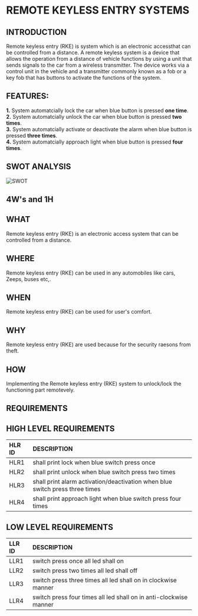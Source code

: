 # REMOTE KEYLESS ENTRY SYSTEMS
## INTRODUCTION
Remote keyless entry (RKE) is  system which is an electronic accessthat can be controlled from a distance.
A remote keyless system is a device that allows the operation from a distance of vehicle functions by using a unit that sends signals to the car from a wireless transmitter. The device works via a control unit in the vehicle and a transmitter commonly known as a fob or a key fob that has buttons to activate the functions of the system.

## FEATURES:
**1.** System automatcially lock the car when blue button is pressed **one time**.\
**2.** System automatcially unlock the car when blue button is pressed **two times**.\
**3.** System automatcially activate or deactivate the alarm when blue button is pressed **three times**.\
**4.** System automatcially approach light when blue button is pressed **four times**.

## SWOT ANALYSIS

![SWOT](https://user-images.githubusercontent.com/99973003/157827427-6fb3edcc-60d6-44a5-87f2-995880370631.png)

## 4W's and 1H
## WHAT
Remote keyless entry (RKE) is an electronic access system that can be controlled from a distance. 
## WHERE
Remote keyless entry (RKE) can be used in any automobiles like cars, Zeeps, buses etc,. 
## WHEN
Remote keyless entry (RKE) can be used for user's comfort.
## WHY
Remote keyless entry (RKE) are used because for the security raesons from theft.
## HOW
Implementing the Remote keyless entry (RKE) system to unlock/lock the functioning part remotevely.

## REQUIREMENTS
## HIGH LEVEL REQUIREMENTS
|HLR ID|DESCRIPTION|
|:-----|:----------|
|HLR1|shall print lock when blue switch press once|
|HLR2|shall print unlock when blue switch press two times|
|HLR3|shall print alarm activation/deactivation when blue switch press three times|
|HLR4|shall print approach light when blue switch press four times|

## LOW LEVEL REQUIREMENTS
|LLR ID|DESCRIPTION|
|:-----|:----------|
|LLR1|switch press once all led shall on|
|LLR2|switch press two times all led shall off|
|LLR3|switch press three times all led shall on in clockwise manner|
|LLR4|switch press four times all led shall on in anti-clockwise manner |


